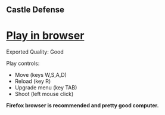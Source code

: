 ## Castle Defense

# [Play in browser](https://jannovakfri.github.io/castle-defense-unity)

Exported Quality: Good

Play controls:
  - Move (keys W,S,A,D)
  - Reload (key R)
  - Upgrade menu (key TAB)
  - Shoot (left mouse click)

**Firefox browser is recommended and pretty good computer.**
